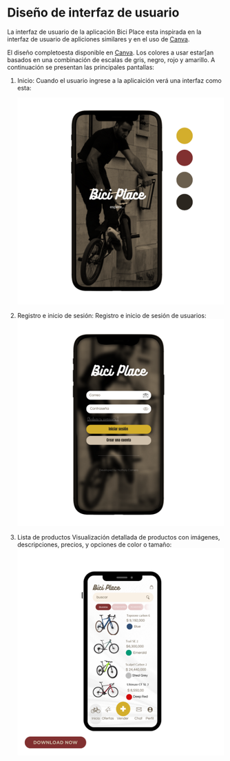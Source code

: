 # Diseño de interfaz de usuario

La interfaz de usuario de la aplicación Bici Place esta inspirada en la interfaz de usuario de apliciones similares y en el uso de [Canva](https://www.canva.com/?msockid=138a4a6cd9d663cc3c7f5eb1d879623b).


El diseño completoesta disponible en [Canva](https://www.canva.com/design/DAGPLnN3uYI/pyOVnM7Hxp8m_7QMPR7WoA/edit?utm_content=DAGPLnN3uYI&utm_campaign=designshare&utm_medium=link2&utm_source=sharebutton). Los colores a usar estar[an basados en una combinación de escalas de gris, negro, rojo y amarillo. A continuación se presentan las principales pantallas:

1. Inicio:
   Cuando el usuario ingrese a la aplicaición verá una interfaz como esta:
   
   ![Inicio](images/Inicio.png) 

2. Registro e inicio de sesión:
   Registro e inicio de sesión de usuarios:
   ![Inicio de sesion](images/inicio-de-sesion.png)

3. Lista de productos
   Visualización detallada de productos con imágenes, descripciones, precios, y opciones de color o tamaño:
   ![Lista de productos](images/bicicletas.png)
   
